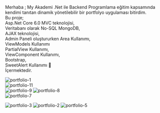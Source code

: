 
Merhaba ;
My Akademi .Net ile Backend Programlama eğitim kapsamında kendimi tanıtan dinamik yönetilebilir bir portfolyo uygulaması bitirdim.  
Bu proje;  
Asp.Net Core 6.0 MVC teknolojisi,  
Veritabanı olarak No-SQL MongoDB,  
AJAX teknolojisi,  
Admin Paneli oluştururken Area Kullanımı,  
ViewModels Kullanımı  
PartialView Kullanımı,  
ViewComponent Kullanımı,  
Bootstrap,  
SweetAlert Kullanımı 🙂   
İçermektedir.
			
![portfolio-1](https://github.com/bora1990/MyPortfolioNoSQLAjax/assets/99908441/050393c3-f86b-4663-90a4-4159f0a52abb)  
![portfolio-11](https://github.com/bora1990/MyPortfolioNoSQLAjax/assets/99908441/a7035ad6-33c2-4019-9912-9fced5d51f30)  
![portfolio-9](https://github.com/bora1990/MyPortfolioNoSQLAjax/assets/99908441/93ac148c-f5b2-48ec-8064-a497d1fcd566)
![portfolio-8](https://github.com/bora1990/MyPortfolioNoSQLAjax/assets/99908441/3a05822a-d8e8-44ae-b59e-300e11c8d847)  
![portfolio-7](https://github.com/bora1990/MyPortfolioNoSQLAjax/assets/99908441/87168657-2016-4855-99c5-02fc96f84494)   

![portfolio-3](https://github.com/bora1990/MyPortfolioNoSQLAjax/assets/99908441/6a24d65a-12c1-41b3-a5a5-e4b66c633317)
![portfolio-2](https://github.com/bora1990/MyPortfolioNoSQLAjax/assets/99908441/fdd0e6a8-27e5-4f32-83a7-57b0a8c276ed)
![portfolio-5](https://github.com/bora1990/MyPortfolioNoSQLAjax/assets/99908441/660db821-6149-4370-8f3d-a2a5d80c1941)

